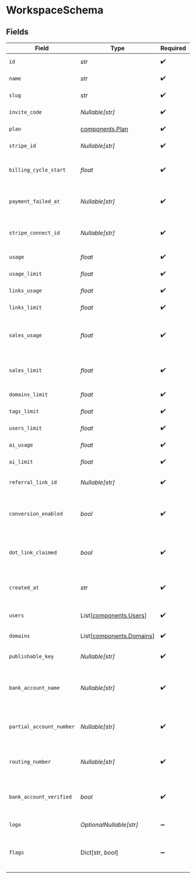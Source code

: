 # WorkspaceSchema


## Fields

| Field                                                                         | Type                                                                          | Required                                                                      | Description                                                                   |
| ----------------------------------------------------------------------------- | ----------------------------------------------------------------------------- | ----------------------------------------------------------------------------- | ----------------------------------------------------------------------------- |
| `id`                                                                          | *str*                                                                         | :heavy_check_mark:                                                            | The unique ID of the workspace.                                               |
| `name`                                                                        | *str*                                                                         | :heavy_check_mark:                                                            | The name of the workspace.                                                    |
| `slug`                                                                        | *str*                                                                         | :heavy_check_mark:                                                            | The slug of the workspace.                                                    |
| `invite_code`                                                                 | *Nullable[str]*                                                               | :heavy_check_mark:                                                            | The invite code of the workspace.                                             |
| `plan`                                                                        | [components.Plan](../../models/components/plan.md)                            | :heavy_check_mark:                                                            | The plan of the workspace.                                                    |
| `stripe_id`                                                                   | *Nullable[str]*                                                               | :heavy_check_mark:                                                            | The Stripe ID of the workspace.                                               |
| `billing_cycle_start`                                                         | *float*                                                                       | :heavy_check_mark:                                                            | The date and time when the billing cycle starts for the workspace.            |
| `payment_failed_at`                                                           | *Nullable[str]*                                                               | :heavy_check_mark:                                                            | The date and time when the payment failed for the workspace.                  |
| `stripe_connect_id`                                                           | *Nullable[str]*                                                               | :heavy_check_mark:                                                            | [BETA – Dub Conversions]: The Stripe Connect ID of the workspace.             |
| `usage`                                                                       | *float*                                                                       | :heavy_check_mark:                                                            | The usage of the workspace.                                                   |
| `usage_limit`                                                                 | *float*                                                                       | :heavy_check_mark:                                                            | The usage limit of the workspace.                                             |
| `links_usage`                                                                 | *float*                                                                       | :heavy_check_mark:                                                            | The links usage of the workspace.                                             |
| `links_limit`                                                                 | *float*                                                                       | :heavy_check_mark:                                                            | The links limit of the workspace.                                             |
| `sales_usage`                                                                 | *float*                                                                       | :heavy_check_mark:                                                            | The dollar amount of tracked revenue in the current billing cycle (in cents). |
| `sales_limit`                                                                 | *float*                                                                       | :heavy_check_mark:                                                            | The limit of tracked revenue in the current billing cycle (in cents).         |
| `domains_limit`                                                               | *float*                                                                       | :heavy_check_mark:                                                            | The domains limit of the workspace.                                           |
| `tags_limit`                                                                  | *float*                                                                       | :heavy_check_mark:                                                            | The tags limit of the workspace.                                              |
| `users_limit`                                                                 | *float*                                                                       | :heavy_check_mark:                                                            | The users limit of the workspace.                                             |
| `ai_usage`                                                                    | *float*                                                                       | :heavy_check_mark:                                                            | The AI usage of the workspace.                                                |
| `ai_limit`                                                                    | *float*                                                                       | :heavy_check_mark:                                                            | The AI limit of the workspace.                                                |
| `referral_link_id`                                                            | *Nullable[str]*                                                               | :heavy_check_mark:                                                            | The ID of the referral link of the workspace.                                 |
| `conversion_enabled`                                                          | *bool*                                                                        | :heavy_check_mark:                                                            | Whether the workspace has conversion tracking enabled (d.to/conversions).     |
| `dot_link_claimed`                                                            | *bool*                                                                        | :heavy_check_mark:                                                            | Whether the workspace has claimed a free .link domain. (dub.link/free)        |
| `created_at`                                                                  | *str*                                                                         | :heavy_check_mark:                                                            | The date and time when the workspace was created.                             |
| `users`                                                                       | List[[components.Users](../../models/components/users.md)]                    | :heavy_check_mark:                                                            | The role of the authenticated user in the workspace.                          |
| `domains`                                                                     | List[[components.Domains](../../models/components/domains.md)]                | :heavy_check_mark:                                                            | The domains of the workspace.                                                 |
| `publishable_key`                                                             | *Nullable[str]*                                                               | :heavy_check_mark:                                                            | The publishable key of the workspace.                                         |
| `bank_account_name`                                                           | *Nullable[str]*                                                               | :heavy_check_mark:                                                            | [BETA – Dub Partners]: The name of the connected bank account.                |
| `partial_account_number`                                                      | *Nullable[str]*                                                               | :heavy_check_mark:                                                            | [BETA – Dub Partners]: The partial account number of the bank account.        |
| `routing_number`                                                              | *Nullable[str]*                                                               | :heavy_check_mark:                                                            | [BETA – Dub Partners]: The routing number of the bank account.                |
| `bank_account_verified`                                                       | *bool*                                                                        | :heavy_check_mark:                                                            | [BETA – Dub Partners]: Whether the bank account is verified.                  |
| `logo`                                                                        | *OptionalNullable[str]*                                                       | :heavy_minus_sign:                                                            | The logo of the workspace.                                                    |
| `flags`                                                                       | Dict[str, *bool*]                                                             | :heavy_minus_sign:                                                            | The feature flags of the workspace, indicating which features are enabled.    |